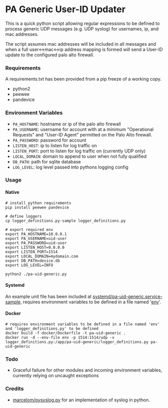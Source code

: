 # PA Generic User-ID Updater

This is a quick python script allowing regular expressions to be defined to process generic UDP messages (e.g. UDP syslog) for usernames, ip, and mac addresses.

The script assumes mac addresses will be included in all messages and when a full user<->mac<->ip address mapping is formed will send a User-ID update to the configured palo alto firewall.

### Requirements
A requirements.txt has been provided from a pip freeze of a working copy.
* python2
* peewee
* pandevice

### Environment Variables
* `PA_HOSTNAME`: hostname or ip of the palo alto firewall
* `PA_USERNAME`: username for account with at a minimum "Operational Requests" and "User-ID Agent" permitted on the Palo Alto firewall.
* `PA_PASSWORD`: password for account
* `LISTEN_HOST`: ip to listen for log traffic on
* `LISTEN_PORT`: port to listen for log traffic on (currently UDP only)
* `LOCAL_DOMAIN`: domain to append to user when not fully qualified
* `DB_PATH`: path for sqlite database
* `LOG_LEVEL`: log level passed into pythons logging config

### Usage
#### Native
````
# install python requirements
pip install peewee pandevice

# define loggers
cp logger_definitions.py-sample logger_definitions.py

# export required env
export PA_HOSTNAME=10.0.0.1
export PA_USERNAME=uid-user
export PA_PASSWORD=uid-user
export LISTEN_HOST=0.0.0.0
export LISTEN_PORT=1514
export LOCAL_DOMAIN=mydomain.com
export DB_PATH=device.db
export LOG_LEVEL=INFO

python2 ./pa-uid-generic.py
````

#### Systemd
An example unit file has been included at [systemd/pa-uid-generic.service-sample](systemd/pa-uid-generic.service-sample), requires environment variables to be defined in a file named '[env](env-sample)'.

#### Docker
````
# requires environment variables to be defined in a file named 'env' and 'logger_definitions.py' to be defined
docker build -f docker/Dockerfile -t pa-uid-generic .
docker run -d --env-file env -p 1514:1514/udp -v logger_definitions.py:/app/pa-uid-generic/logger_definitions.py pa-uid-generic
````

### Todo
* Graceful failure for other modules and incoming environment variables, currently relying on uncaught exceptions

### Credits
* [marcelom/pysyslog.py](https://gist.github.com/marcelom/4218010) for an implementation of syslog in python.
